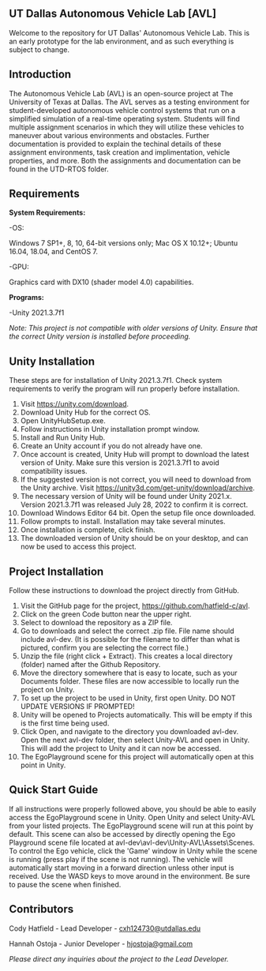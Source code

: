 ## UT Dallas Autonomous Vehicle Lab [AVL]

Welcome to the repository for UT Dallas' Autonomous Vehicle Lab. This is an early prototype for the lab environment, and as such everything is subject to change.

## Introduction

The Autonomous Vehicle Lab (AVL) is an open-source project at The University of Texas at Dallas. The AVL serves as a testing environment for student-developed autonomous vehicle control systems that run on a simplified simulation of a real-time operating system. 
Students will find multiple assignment scenarios in which they will utilize these vehicles to maneuver about various environments and obstacles. Further documentation is provided to explain the techinal details of these assignment environments, task creation and implimentation, vehicle properties, and more. 
Both the assignments and documentation can be found in the UTD-RTOS folder.


## Requirements

**System Requirements:**

-OS: 

  Windows 7 SP1+, 8, 10, 64-bit versions only; Mac OS X 10.12+; Ubuntu 16.04, 18.04, and CentOS 7.

-GPU:
 
  Graphics card with DX10 (shader model 4.0) capabilities.
  
**Programs:**

-Unity 2021.3.7f1

*Note: This project is not compatible with older versions of Unity. Ensure that the correct Unity version is installed before proceeding.*

## Unity Installation

These steps are for installation of Unity 2021.3.7f1. Check system requirements to verify the program will run properly before installation.

1. Visit https://unity.com/download.
2. Download Unity Hub for the correct OS.
3. Open UnityHubSetup.exe.
4. Follow instructions in Unity installation prompt window.
5. Install and Run Unity Hub.
6. Create an Unity account if you do not already have one.
7. Once account is created, Unity Hub will prompt to download the latest version of Unity. Make sure this version is 2021.3.7f1 to avoid compatibility issues.
8. If the suggested version is not correct, you will need to download from the Unity archive. Visit https://unity3d.com/get-unity/download/archive.
9. The necessary version of Unity will be found under Unity 2021.x. Version 2021.3.7f1 was released July 28, 2022 to confirm it is correct.
10. Download Windows Editor 64 bit. Open the setup file once downloaded.
11. Follow prompts to install. Installation may take several minutes.
12. Once installation is complete, click finish.
13. The downloaded version of Unity should be on your desktop, and can now be used to access this project.

## Project Installation

Follow these instructions to download the project directly from GitHub.

1. Visit the GitHub page for the project, https://github.com/hatfield-c/avl.
2. Click on the green Code button near the upper right.
3. Select to download the repository as a ZIP file.
4. Go to downloads and select the correct .zip file. File name should include avl-dev. (It is possible for the filename to differ than what is pictured, confirm you are selecting the correct file.)
5. Unzip the file (right click + Extract). This creates a local directory (folder) named after the Github Repository.
6. Move the directory somewhere that is easy to locate, such as your Documents folder. These files are now accessible to locally run the project on Unity.
7. To set up the project to be used in Unity, first open Unity. DO NOT UPDATE VERSIONS IF PROMPTED!
8. Unity will be opened to Projects automatically. This will be empty if this is the first time being used. 
9. Click Open, and navigate to the directory you downloaded avl-dev. Open the next avl-dev folder, then select Unity-AVL and open in Unity. This will add the project to Unity and it can now be accessed.
10. The EgoPlayground scene for this project will automatically open at this point in Unity.

## Quick Start Guide

If all instructions were properly followed above, you should be able to easily access the EgoPlayground scene in Unity. 
Open Unity and select Unity-AVL from your listed projects. The EgoPlayground scene will run at this point by default.
This scene can also be accessed by directly opening the Ego Playground scene file located at avl-dev\avl-dev\Unity-AVL\Assets\Scenes.
To control the Ego vehicle, click the 'Game' window in Unity while the scene is running (press play if the scene is not running).
The vehicle will automatically start moving in a forward direction unless other input is received. Use the WASD keys to move around in the environment.
Be sure to pause the scene when finished.

## Contributors

Cody Hatfield - Lead Developer - cxh124730@utdallas.edu

Hannah Ostoja - Junior Developer - hjostoja@gmail.com

*Please direct any inquiries about the project to the Lead Developer.*